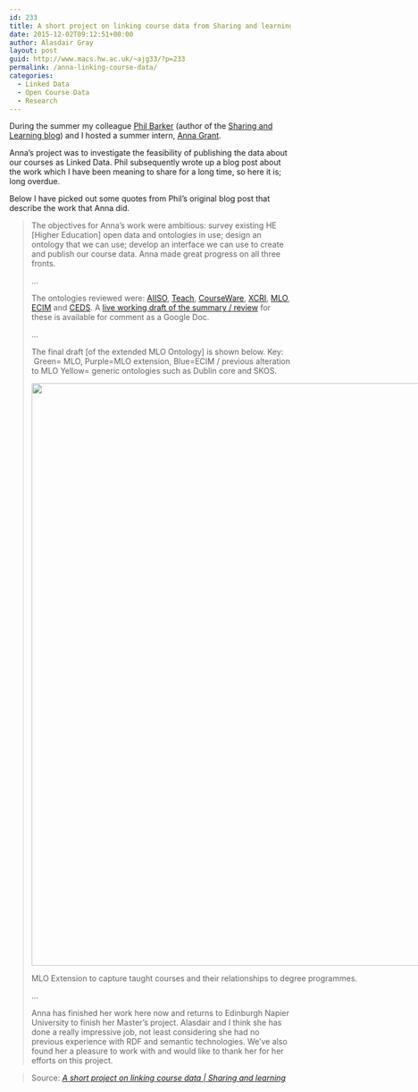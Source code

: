 ```yaml
---
id: 233
title: A short project on linking course data from Sharing and learning
date: 2015-12-02T09:12:51+00:00
author: Alasdair Gray
layout: post
guid: http://www.macs.hw.ac.uk/~ajg33/?p=233
permalink: /anna-linking-course-data/
categories:
  - Linked Data
  - Open Course Data
  - Research
---
```

During the summer my colleague [Phil Barker](http://www.macs.hw.ac.uk/~philb/) (author of the [Sharing and Learning blog](http://blogs.pjjk.net/phil/)) and I hosted a summer intern, [Anna Grant](https://www.linkedin.com/in/annalgrant).

Anna&#8217;s project was to investigate the feasibility of publishing the data about our courses as Linked Data. Phil subsequently wrote up a blog post about the work which I have been meaning to share for a long time, so here it is; long overdue.

Below I have picked out some quotes from Phil&#8217;s original blog post that describe the work that Anna did.

> The objectives for Anna’s work were ambitious: survey existing HE [Higher Education] open data and ontologies in use; design an ontology that we can use; develop an interface we can use to create and publish our course data. Anna made great progress on all three fronts.
> 
> &#8230;
> 
> The ontologies reviewed were: [AIISO](http://vocab.org/aiiso/schema), [Teach](http://linkedscience.org/teach/ns/), [CourseWare](http://www.resist-noe.org/index.html), [XCRI](http://shop.bsigroup.com/ProductDetail/?pid=000000000030259242), [MLO](ftp://ftp.cenorm.be/PUBLIC/CWAs/e-Europe/WS-LT/CWA15903-00-2008-Dec.pdf), [ECIM](ftp://ftp.cen.eu/CEN/Sectors/TCandWorkshops/Workshops/CWA16077.pdf) and [CEDS](https://ceds.ed.gov/). A [live working draft of the summary / review](https://docs.google.com/document/d/1Aqp-x1j1Vzoo3d3tPateL8DBiByCnbhBsJ4r1hTdZgg/edit?usp=sharing) for these is available for comment as a Google Doc.
> 
> &#8230;
> 
> The final draft [of the extended MLO Ontology] is shown below. Key:  Green= MLO, Purple=MLO extension, Blue=ECIM / previous alteration to MLO Yellow= generic ontologies such as Dublin core and SKOS.
> 
> <div style="width: 1625px" class="wp-caption alignnone">
>   <img class="" src="http://i0.wp.com/blogs.pjjk.net/phil/content/uploads/mloExtension2.png" alt="" width="1615" height="1042" />
>   
>   <p class="wp-caption-text">
>     MLO Extension to capture taught courses and their relationships to degree programmes.
>   </p>
> </div>
> 
> &#8230;
> 
> Anna has finished her work here now and returns to Edinburgh Napier University to finish her Master’s project. Alasdair and I think she has done a really impressive job, not least considering she had no previous experience with RDF and semantic technologies. We’ve also found her a pleasure to work with and would like to thank her for her efforts on this project.

> Source: _[A short project on linking course data | Sharing and learning](http://blogs.pjjk.net/phil/a-short-project-on-linking-course-data/)_